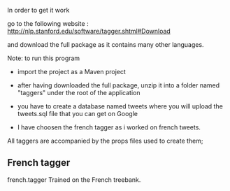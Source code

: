 In order to get it work

go to the following website : http://nlp.stanford.edu/software/tagger.shtml#Download

and download the full package as it contains many other languages.

Note: to run this program

- import the project as a Maven project

- after having downloaded the full package, unzip it into a folder named "taggers"
  under the root of the application

- you have to create a database named tweets where you will upload the tweets.sql
  file that you can get on Google

- I have choosen the french tagger as i worked on french tweets.

All taggers are accompanied by the props files used to create them;

French tagger
---------------------------
french.tagger
Trained on the French treebank.